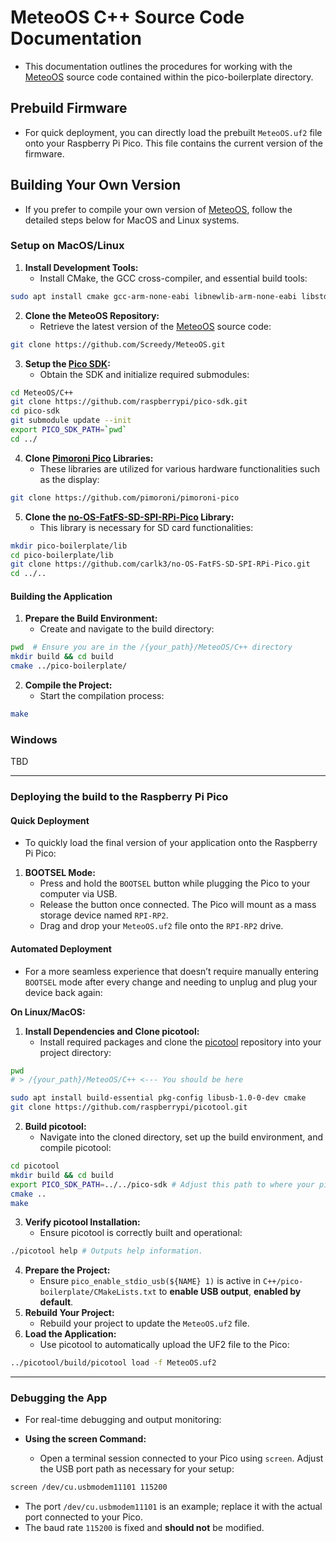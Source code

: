 # MeteoOS C++ Source Code Documentation
- This documentation outlines the procedures for working with the [MeteoOS](https://github.com/Screedy/MeteoOS.git) source code contained within the pico-boilerplate directory.

## Prebuild Firmware
- For quick deployment, you can directly load the prebuilt `MeteoOS.uf2` file onto your Raspberry Pi Pico. This file contains the current version of the firmware.

## Building Your Own Version
- If you prefer to compile your own version of [MeteoOS](https://github.com/Screedy/MeteoOS.git), follow the detailed steps below for MacOS and Linux systems.

### Setup on MacOS/Linux
1. **Install Development Tools:**
	- Install CMake, the GCC cross-compiler, and essential build tools:
```BASH
sudo apt install cmake gcc-arm-none-eabi libnewlib-arm-none-eabi libstdc++-arm-none-eabi-newlib build-essential
```
2. **Clone the MeteoOS Repository:**
	- Retrieve the latest version of the [MeteoOS](https://github.com/Screedy/MeteoOS.git) source code:
```BASH
git clone https://github.com/Screedy/MeteoOS.git
```
3. **Setup the [Pico SDK](https://github.com/raspberrypi/pico-sdk):**
	- Obtain the SDK and initialize required submodules:
```BASH
cd MeteoOS/C++
git clone https://github.com/raspberrypi/pico-sdk.git
cd pico-sdk
git submodule update --init
export PICO_SDK_PATH=`pwd`
cd ../
```
4. **Clone [Pimoroni Pico](https://github.com/pimoroni/pimoroni-pico) Libraries:**
	- These libraries are utilized for various hardware functionalities such as the display:
```BASH
git clone https://github.com/pimoroni/pimoroni-pico
```
5. **Clone the [no-OS-FatFS-SD-SPI-RPi-Pico](https://github.com/carlk3/no-OS-FatFS-SD-SPI-RPi-Pico) Library:**
	- This library is necessary for SD card functionalities:
```BASH
mkdir pico-boilerplate/lib
cd pico-boilerplate/lib
git clone https://github.com/carlk3/no-OS-FatFS-SD-SPI-RPi-Pico.git
cd ../..
```

#### Building the Application
1. **Prepare the Build Environment:**
	- Create and navigate to the build directory:
```BASH
pwd  # Ensure you are in the /{your_path}/MeteoOS/C++ directory
mkdir build && cd build
cmake ../pico-boilerplate/
```
2. **Compile the Project:**
	- Start the compilation process:
```BASH
make
```

### Windows
TBD

---

### Deploying the build to the Raspberry Pi Pico

#### Quick Deployment
- To quickly load the final version of your application onto the Raspberry Pi Pico:

1. **BOOTSEL Mode:**
	- Press and hold the `BOOTSEL` button while plugging the Pico to your computer via USB.
	- Release the button once connected. The Pico will mount as a mass storage device named `RPI-RP2`.
	- Drag and drop your `MeteoOS.uf2` file onto the `RPI-RP2` drive.

#### Automated Deployment
- For a more seamless experience that doesn’t require manually entering `BOOTSEL` mode after every change and needing to unplug and plug your device back again:

**On Linux/MacOS:**
1. **Install Dependencies and Clone picotool:**
	- Install required packages and clone the [picotool](https://github.com/raspberrypi/picotool) repository into your project directory:
```BASH
pwd
# > /{your_path}/MeteoOS/C++ <--- You should be here
```
```BASH
sudo apt install build-essential pkg-config libusb-1.0-0-dev cmake
git clone https://github.com/raspberrypi/picotool.git
```
2. **Build picotool:**
	- Navigate into the cloned directory, set up the build environment, and compile picotool:
```BASH
cd picotool
mkdir build && cd build
export PICO_SDK_PATH=../../pico-sdk # Adjust this path to where your pico-sdk resides.
cmake ..
make
```
3. **Verify picotool Installation:**
	- Ensure picotool is correctly built and operational:
```BASH
./picotool help # Outputs help information.
```
4. **Prepare the Project:**
	- Ensure `pico_enable_stdio_usb(${NAME} 1)` is active in `C++/pico-boilerplate/CMakeLists.txt` to **enable USB output**, **enabled by default**.
5. **Rebuild Your Project:**
	- Rebuild your project to update the `MeteoOS.uf2` file.
6. **Load the Application:**
	- Use picotool to automatically upload the UF2 file to the Pico:
```BASH
../picotool/build/picotool load -f MeteoOS.uf2
```

---

### Debugging the App
- For real-time debugging and output monitoring:

- **Using the screen Command:**
	- Open a terminal session connected to your Pico using `screen`. Adjust the USB port path as necessary for your setup:
```BASH
screen /dev/cu.usbmodem11101 115200
```
- The port `/dev/cu.usbmodem11101` is an example; replace it with the actual port connected to your Pico.
- The baud rate `115200` is fixed and **should not** be modified.
